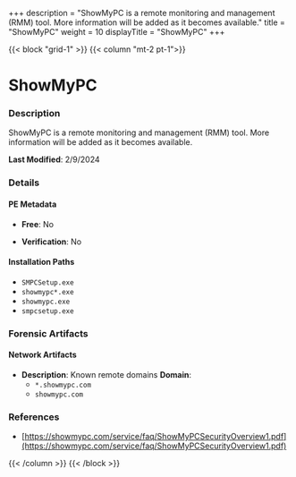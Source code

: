 +++
description = "ShowMyPC is a remote monitoring and management (RMM) tool. More information will be added as it becomes available."
title = "ShowMyPC"
weight = 10
displayTitle = "ShowMyPC"
+++


{{< block "grid-1" >}}
{{< column "mt-2 pt-1">}}

# ShowMyPC


### Description

ShowMyPC is a remote monitoring and management (RMM) tool. More information will be added as it becomes available.



**Last Modified**: 2/9/2024

### Details


#### PE Metadata


- **Free**: No

- **Verification**: No




#### Installation Paths
- `SMPCSetup.exe`
- `showmypc*.exe`
- `showmypc.exe`
- `smpcsetup.exe`

### Forensic Artifacts




#### Network Artifacts

- **Description**: Known remote domains
  **Domain**:
    - `*.showmypc.com`
    - `showmypc.com`





### References
- [https://showmypc.com/service/faq/ShowMyPCSecurityOverview1.pdf](https://showmypc.com/service/faq/ShowMyPCSecurityOverview1.pdf)



{{< /column >}}
{{< /block >}}
